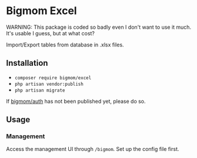 # Bigmom Excel

WARNING: This package is coded so badly even I don't want to use it much. It's usable I guess, but at what cost?

Import/Export tables from database in .xlsx files.

## Installation

- `composer require bigmom/excel`
- `php artisan vendor:publish`
- `php artisan migrate`

If [bigmom/auth](https://packagist.org/packages/bigmom/auth) has not been published yet, please do so.

## Usage

### Management

Access the management UI through `/bigmom`. Set up the config file first.
